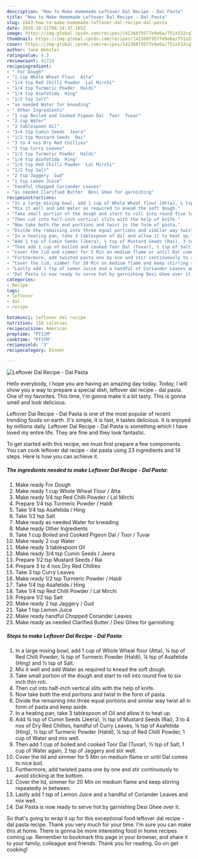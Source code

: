 ```yaml
---
description: "How to Make Homemade Leftover Dal Recipe - Dal Pasta"
title: "How to Make Homemade Leftover Dal Recipe - Dal Pasta"
slug: 1843-how-to-make-homemade-leftover-dal-recipe-dal-pasta
date: 2020-10-31T04:14:37.165Z
image: https://img-global.cpcdn.com/recipes/142368f9577e9e6a/751x532cq70/leftover-dal-recipe-dal-pasta-recipe-main-photo.jpg
thumbnail: https://img-global.cpcdn.com/recipes/142368f9577e9e6a/751x532cq70/leftover-dal-recipe-dal-pasta-recipe-main-photo.jpg
cover: https://img-global.cpcdn.com/recipes/142368f9577e9e6a/751x532cq70/leftover-dal-recipe-dal-pasta-recipe-main-photo.jpg
author: Jane Webster
ratingvalue: 4.3
reviewcount: 41714
recipeingredient:
- " For Dough"
- "1 cup Whole Wheat Flour  Atta"
- "1/4 tsp Red Chilli Powder  Lal Mirchi"
- "1/4 tsp Turmeric Powder  Haldi"
- "1/4 tsp Asafetida  Hing"
- "1/2 tsp Salt"
- "as needed Water for kneading"
- " Other Ingredients"
- "1 cup Boiled and Cooked Pigeon Dal  Toor  Tuvar"
- "2 cup Water"
- "3 tablespoon Oil"
- "3/4 tsp Cumin Seeds  Jeera"
- "1/2 tsp Mustard Seeds  Rai"
- "3 to 4 nos Dry Red Chillies"
- "3 tsp Curry Leaves"
- "1/2 tsp Turmeric Powder  Haldi"
- "1/4 tsp Asafetida  Hing"
- "1/4 tsp Red Chilli Powder  Lal Mirchi"
- "1/2 tsp Salt"
- "2 tsp Jaggery  Gud"
- "1 tsp Lemon Juice"
- "handful Chopped Coriander Leaves"
- "as needed Clarified Butter  Desi Ghee for garnishing"
recipeinstructions:
- "In a large mixing bowl, add 1 cup of Whole Wheat flour (Atta), ¼ tsp of Red Chilli Powder, ¼ tsp of Turmeric Powder (Haldi), ¼ tsp of Asafetida (Hing) and ½ tsp of Salt."
- "Mix it well and add Water as required to knead the soft dough."
- "Take small portion of the dough and start to roll into round five to six inch thin roti."
- "Then cut into half-inch vertical slits with the help of knife."
- "Now take both the end portions and twist in the form of pasta."
- "Divide the remaining into three equal portions and similar way twist all in form of pasta and keep aside."
- "In a heating pan, take 3 tablespoon of Oil and allow it to heat up."
- "Add ¾ tsp of Cumin Seeds (Jeera), ½ tsp of Mustard Seeds (Rai), 3 to 4 nos of Dry Red Chillies, handful of Curry Leaves, ¼ tsp of Asafetida (Hing), ½ tsp of Turmeric Powder (Haldi), ¼ tsp of Red Chilli Powder, 1 cup of Water and mix well."
- "Then add 1 cup of boiled and cooked Toor Dal (Tuvar), ½ tsp of Salt, 1 cup of Water again, 2 tsp of Jaggery and stir well."
- "Cover the lid and simmer for 5 Min on medium flame or until Dal comes to nice boil."
- "Furthermore, add twisted pasta one by one and stir continuously to avoid sticking at the bottom."
- "Cover the lid, simmer for 20 Min on medium flame and keep stirring repeatedly in between."
- "Lastly add 1 tsp of Lemon Juice and a handful of Coriander Leaves and mix well."
- "Dal Pasta is now ready to serve hot by garnishing Desi Ghee over it."
categories:
- Recipe
tags:
- leftover
- dal
- recipe

katakunci: leftover dal recipe 
nutrition: 110 calories
recipecuisine: American
preptime: "PT11M"
cooktime: "PT37M"
recipeyield: "3"
recipecategory: Dinner

---
```



![Leftover Dal Recipe - Dal Pasta](https://img-global.cpcdn.com/recipes/142368f9577e9e6a/751x532cq70/leftover-dal-recipe-dal-pasta-recipe-main-photo.jpg)

Hello everybody, I hope you are having an amazing day today. Today, I will show you a way to prepare a special dish, leftover dal recipe - dal pasta. One of my favorites. This time, I'm gonna make it a bit tasty. This is gonna smell and look delicious.



Leftover Dal Recipe - Dal Pasta is one of the most popular of recent trending foods on earth. It's simple, it is fast, it tastes delicious. It is enjoyed by millions daily. Leftover Dal Recipe - Dal Pasta is something which I have loved my entire life. They are fine and they look fantastic.


To get started with this recipe, we must first prepare a few components. You can cook leftover dal recipe - dal pasta using 23 ingredients and 14 steps. Here is how you can achieve it.

<!--inarticleads1-->

##### The ingredients needed to make Leftover Dal Recipe - Dal Pasta:

1. Make ready  For Dough
1. Make ready 1 cup Whole Wheat Flour / Atta
1. Make ready 1/4 tsp Red Chilli Powder / Lal Mirchi
1. Prepare 1/4 tsp Turmeric Powder / Haldi
1. Take 1/4 tsp Asafetida / Hing
1. Take 1/2 tsp Salt
1. Make ready as needed Water for kneading
1. Make ready  Other Ingredients
1. Take 1 cup Boiled and Cooked Pigeon Dal / Toor / Tuvar
1. Make ready 2 cup Water
1. Make ready 3 tablespoon Oil
1. Make ready 3/4 tsp Cumin Seeds / Jeera
1. Prepare 1/2 tsp Mustard Seeds / Rai
1. Prepare 3 to 4 nos Dry Red Chillies
1. Take 3 tsp Curry Leaves
1. Make ready 1/2 tsp Turmeric Powder / Haldi
1. Take 1/4 tsp Asafetida / Hing
1. Take 1/4 tsp Red Chilli Powder / Lal Mirchi
1. Prepare 1/2 tsp Salt
1. Make ready 2 tsp Jaggery / Gud
1. Take 1 tsp Lemon Juice
1. Make ready handful Chopped Coriander Leaves
1. Make ready as needed Clarified Butter / Desi Ghee for garnishing




<!--inarticleads2-->

##### Steps to make Leftover Dal Recipe - Dal Pasta:

1. In a large mixing bowl, add 1 cup of Whole Wheat flour (Atta), ¼ tsp of Red Chilli Powder, ¼ tsp of Turmeric Powder (Haldi), ¼ tsp of Asafetida (Hing) and ½ tsp of Salt.
1. Mix it well and add Water as required to knead the soft dough.
1. Take small portion of the dough and start to roll into round five to six inch thin roti.
1. Then cut into half-inch vertical slits with the help of knife.
1. Now take both the end portions and twist in the form of pasta.
1. Divide the remaining into three equal portions and similar way twist all in form of pasta and keep aside.
1. In a heating pan, take 3 tablespoon of Oil and allow it to heat up.
1. Add ¾ tsp of Cumin Seeds (Jeera), ½ tsp of Mustard Seeds (Rai), 3 to 4 nos of Dry Red Chillies, handful of Curry Leaves, ¼ tsp of Asafetida (Hing), ½ tsp of Turmeric Powder (Haldi), ¼ tsp of Red Chilli Powder, 1 cup of Water and mix well.
1. Then add 1 cup of boiled and cooked Toor Dal (Tuvar), ½ tsp of Salt, 1 cup of Water again, 2 tsp of Jaggery and stir well.
1. Cover the lid and simmer for 5 Min on medium flame or until Dal comes to nice boil.
1. Furthermore, add twisted pasta one by one and stir continuously to avoid sticking at the bottom.
1. Cover the lid, simmer for 20 Min on medium flame and keep stirring repeatedly in between.
1. Lastly add 1 tsp of Lemon Juice and a handful of Coriander Leaves and mix well.
1. Dal Pasta is now ready to serve hot by garnishing Desi Ghee over it.




So that's going to wrap it up for this exceptional food leftover dal recipe - dal pasta recipe. Thank you very much for your time. I'm sure you can make this at home. There is gonna be more interesting food in home recipes coming up. Remember to bookmark this page in your browser, and share it to your family, colleague and friends. Thank you for reading. Go on get cooking!

